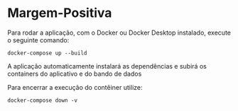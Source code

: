 # Margem-Positiva

Para rodar a aplicação, com o Docker ou Docker Desktop instalado, execute o seguinte comando:

```shell
docker-compose up --build
```

A aplicação automaticamente instalará as dependências e subirá os containers do aplicativo e do bando de dados

Para encerrar a execução do contêiner utilize:

```shell
docker-compose down -v
```